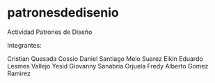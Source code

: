 # patronesdedisenio
Actividad Patrones de Diseño

Integrantes:

Cristian Quesada Cossio
Daniel Santiago Melo Suarez
Elkin Eduardo Lesmes Vallejo
Yesid Giovanny Sanabria Orjuela
Fredy Alberto Gomez Ramirez
